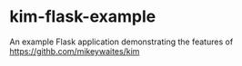 # kim-flask-example
An example Flask application demonstrating the features of https://githb.com/mikeywaites/kim
